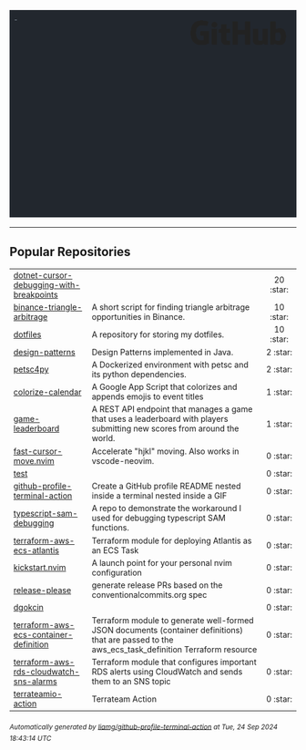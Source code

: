 ![gifOS](os.gif)


---

## Popular Repositories
<table>
<tr><td><a href="https://github.com/dgokcin/dotnet-cursor-debugging-with-breakpoints">dotnet-cursor-debugging-with-breakpoints</a></td><td></td><td align="center" width="12%">20 :star:</td></tr>
<tr><td><a href="https://github.com/dgokcin/binance-triangle-arbitrage">binance-triangle-arbitrage</a></td><td>A short script for finding triangle arbitrage  opportunities in Binance.</td><td align="center" width="12%">10 :star:</td></tr>
<tr><td><a href="https://github.com/dgokcin/dotfiles">dotfiles</a></td><td>A repository for storing my dotfiles.</td><td align="center" width="12%">10 :star:</td></tr>
<tr><td><a href="https://github.com/dgokcin/design-patterns">design-patterns</a></td><td>Design Patterns implemented in Java.</td><td align="center" width="12%">2 :star:</td></tr>
<tr><td><a href="https://github.com/dgokcin/petsc4py">petsc4py</a></td><td>A Dockerized environment with petsc and its python dependencies.</td><td align="center" width="12%">2 :star:</td></tr>
<tr><td><a href="https://github.com/dgokcin/colorize-calendar">colorize-calendar</a></td><td>A Google App Script that colorizes and appends emojis to event titles</td><td align="center" width="12%">1 :star:</td></tr>
<tr><td><a href="https://github.com/dgokcin/game-leaderboard">game-leaderboard</a></td><td>A REST API endpoint that manages a game that uses a leaderboard with players submitting new scores from around the world.</td><td align="center" width="12%">1 :star:</td></tr>
<tr><td><a href="https://github.com/dgokcin/fast-cursor-move.nvim">fast-cursor-move.nvim</a></td><td>Accelerate "hjkl" moving. Also works in vscode-neovim.</td><td align="center" width="12%">0 :star:</td></tr>
<tr><td><a href="https://github.com/dgokcin/test">test</a></td><td></td><td align="center" width="12%">0 :star:</td></tr>
<tr><td><a href="https://github.com/dgokcin/github-profile-terminal-action">github-profile-terminal-action</a></td><td>Create a GitHub profile README nested inside a terminal nested inside a GIF</td><td align="center" width="12%">0 :star:</td></tr>
<tr><td><a href="https://github.com/dgokcin/typescript-sam-debugging">typescript-sam-debugging</a></td><td>A repo to demonstrate the workaround I used for debugging typescript SAM functions.</td><td align="center" width="12%">0 :star:</td></tr>
<tr><td><a href="https://github.com/dgokcin/terraform-aws-ecs-atlantis">terraform-aws-ecs-atlantis</a></td><td>Terraform module for deploying Atlantis as an ECS Task</td><td align="center" width="12%">0 :star:</td></tr>
<tr><td><a href="https://github.com/dgokcin/kickstart.nvim">kickstart.nvim</a></td><td>A launch point for your personal nvim configuration</td><td align="center" width="12%">0 :star:</td></tr>
<tr><td><a href="https://github.com/dgokcin/release-please">release-please</a></td><td>generate release PRs based on the conventionalcommits.org spec</td><td align="center" width="12%">0 :star:</td></tr>
<tr><td><a href="https://github.com/dgokcin/dgokcin">dgokcin</a></td><td></td><td align="center" width="12%">0 :star:</td></tr>
<tr><td><a href="https://github.com/dgokcin/terraform-aws-ecs-container-definition">terraform-aws-ecs-container-definition</a></td><td>Terraform module to generate well-formed JSON documents (container definitions) that are passed to the  aws_ecs_task_definition Terraform resource</td><td align="center" width="12%">0 :star:</td></tr>
<tr><td><a href="https://github.com/dgokcin/terraform-aws-rds-cloudwatch-sns-alarms">terraform-aws-rds-cloudwatch-sns-alarms</a></td><td>Terraform module that configures important RDS alerts using CloudWatch and sends them to an SNS topic</td><td align="center" width="12%">0 :star:</td></tr>
<tr><td><a href="https://github.com/dgokcin/terrateamio-action">terrateamio-action</a></td><td>Terrateam Action</td><td align="center" width="12%">0 :star:</td></tr>
</table>



<sub><i>Automatically generated by [liamg/github-profile-terminal-action](https://github.com/liamg/github-profile-terminal-action) at Tue, 24 Sep 2024 18:43:14 UTC</i></sub>

